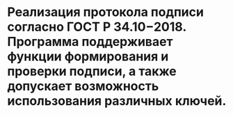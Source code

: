 # Реализация протокола подписи согласно ГОСТ Р 34.10−2018. Программа поддерживает функции формирования и проверки подписи, а также допускает возможность использования различных ключей.
